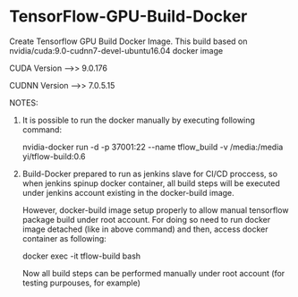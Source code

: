 # TensorFlow-GPU-Build-Docker
Create Tensorflow GPU Build Docker Image. This build based on nvidia/cuda:9.0-cudnn7-devel-ubuntu16.04 docker image

CUDA Version   -->> 9.0.176

CUDNN Version  -->> 7.0.5.15

NOTES:

1. It is possible to run the docker manually by executing following command:

   nvidia-docker run -d -p 37001:22 --name tflow_build -v /media:/media yi/tflow-build:0.6

3. Build-Docker prepared to run as jenkins slave for CI/CD proccess, so when jenkins spinup docker container,
   all build steps will be executed under jenkins account existing in the docker-build image.

   However, docker-build image setup properly to allow manual tensorflow package build under root account.
   For doing so need to run docker image detached (like in above command) and then, access docker container as following:

   docker exec -it tflow-build bash

   Now all build steps can be performed manually under root account (for testing purpouses, for example)
